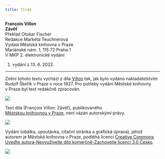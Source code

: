 ```yaml
---
title: Tiráž
---
```


**François Villon    
Závěť**  
Překlad Otokar Fischer  
Redakce Markéta Teuchnerová  
Vydala Městská knihovna v Praze  
Mariánské nám. 1, 115 72 Praha 1  
V MKP 2. elektronické vydání  
1. vydání z 13. 6. 2022.

***

Znění tohoto textu vychází z díla [Villon](https://aleph.nkp.cz/F/?func=direct&doc_number=002127374&local_base=CNB) tak, jak bylo vydáno nakladatelstvím Rudolf Škeřík v Praze v roce 1927. Pro potřeby vydání Městské knihovny v Praze byl text redakčně zpracován.

![](../Images/image003.jpg)

Text díla (François Villon: Závěť), publikovaného [Městskou knihovnou v Praze](https://www.mlp.cz/cz/), není vázán autorskými právy.

![](../Images/image001.jpg)

Vydání (obálka, upoutávka, citační stránka a grafická úprava), jehož autorem je Městská knihovna v Praze, podléhá licenci [Creative Commons Uveďte autora-Nevyužívejte dílo komerčně-Zachovejte licenci 3.0 Česko](https://creativecommons.org/licenses/by-nc-sa/3.0/cz/).


![](../Images/image004.jpg)
